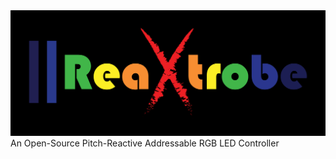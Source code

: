<img src="https://raw.githubusercontent.com/nimaid/ReaXtrobe/master/Logo/Color.png" alt="ReaXtrobe" width="800px" />
An Open-Source Pitch-Reactive Addressable RGB LED Controller